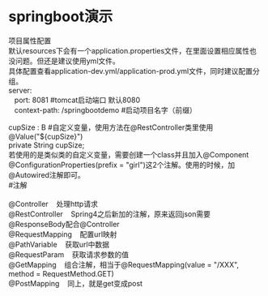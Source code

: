 # springboot演示
项目属性配置<br/>
默认resources下会有一个application.properties文件，在里面设置相应属性也没问题。但还是建议使用yml文件。<br/>
具体配置查看application-dev.yml/application-prod.yml文件，同时建议配置分组。<br/>
server:<br/>
&nbsp;&nbsp;  port: 8081  #tomcat启动端口 默认8080<br/>
&nbsp;&nbsp;  context-path: /springbootdemo  #启动项目名字（前缀）<br/>

cupSize : B  #自定义变量，使用方法在@RestController类里使用<br/>@Value("${cupSize}") <br/>private String cupSize;<br/>
若使用的是类似类的自定义变量，需要创建一个class并且加入@Component @ConfigurationProperties(prefix = "girl")这2个注解。使用的时候，加@Autowired注解即可。<br/>
#注解<br/>
<br/>@Controller &nbsp;&nbsp;  处理http请求<br/>
@RestController &nbsp;&nbsp;  Spring4之后新加的注解，原来返回json需要@ResponseBody配合@Controller<br/>
@RequestMapping &nbsp;&nbsp;  配置url映射<br/>
@PathVariable &nbsp;&nbsp;  获取url中数据<br/>
@RequestParam &nbsp;&nbsp;  获取请求参数的值<br/>
@GetMapping &nbsp;&nbsp;  组合注解，相当于@RequestMapping(value = "/XXX", method = RequestMethod.GET)<br/>
@PostMapping &nbsp;&nbsp;  同上，就是get变成post

